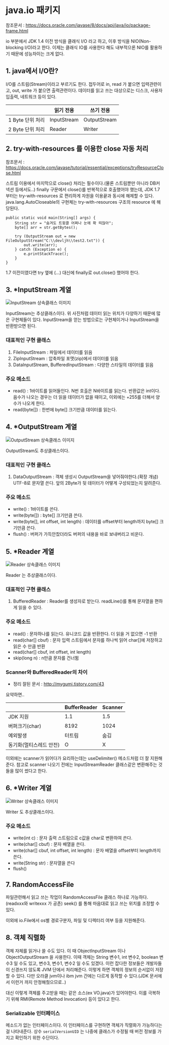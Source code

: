 # java.io 패키지

참조문서 : https://docs.oracle.com/javase/8/docs/api/java/io/package-frame.html

io 부분에서 JDK 1.4 이전 방식을 클래식 I/O 라고 하고, 이후 방식을 NIO(Non-blocking I/O)라고 한다. 이제는 클래식 IO를 사용한다 해도 내부적으론 NIO를 활용하기 때문에 성능차이는 크게 없다.

## 1. java에서 I/O란?
I/O를 스트림(Stream)이라고 부르기도 한다. 접두어로 in, read 가 붙으면 입력관련이고, out, write 가 붙으면 출력관련이다. 데이터를 읽고 쓰는 대상으로는 디스크, 사용자 입출력, 네트워크 등이 있다.

|                  	| 읽기 전용   	| 쓰기 전용    	|
|------------------	|-------------	|--------------	|
| 1 Byte 단위 처리 	| InputStream 	| OutputStream 	|
| 2 Byte 단위 처리 	| Reader      	| Writer       	|

## 2. try-with-resources 를 이용한 close 자동 처리
참조문서 : https://docs.oracle.com/javase/tutorial/essential/exceptions/tryResourceClose.html

스트림 이용에서 마지막으로 close() 처리는 필수이다.(물론 스트림뿐만 아니라 DB커넥션 등에서도..) finally 구문에서 close()를 반복적으로 호출했어야 했는데, JDK 1.7부터는 try-with-resources 로 편리하게 자원을 이용끝과 동시에 해제할 수 있다. java.lang.AutoCloseable의 구현체는 try-with-resources 구조의 resource 에 해당된다.

	public static void main(String[] args) {
		String str = "숨겨도 트윙클 어쩌나 눈에 확 띄잖아";
		byte[] arr = str.getBytes();
		
		try (OutputStream out = new FileOutputStream("C:\\devljh\\test2.txt")) {
			out.write(arr);
		} catch (Exception e) {
			e.printStackTrace();
		}
	}

1.7 이전이였다면 try 옆에 (...) 대신에 finally로 out.close() 했어야 한다.

## 3. *InputStream 계열
![InputStream 상속클래스 이미지](http://img1.daumcdn.net/thumb/R1920x0/?fname=http%3A%2F%2Fcfile25.uf.tistory.com%2Fimage%2F993D7D415A3A59F81D5CCE)

InputStream는 추상클래스이다. 위 사진처럼 데이터 읽는 위치가 다양하기 때문에 많은 구현체들이 있다. InputStream을 얻는 방법으로는 구현체이거나 InputStream을 반환받으면 된다.

### 대표적인 구현 클래스
1. FileInputStream : 파일에서 데이터를 읽음
2. ZipInputStream : 압축파일 포맷(zip)에서 데이터를 읽음
3. DataInputStream, BufferedInputStream : 다양한 스타일의 데이터를 읽음

### 주요 메소드
* read() : 1바이트를 읽어들인다. N번 호출은 N바이트를 읽는다. 반환값은 int이다. 음수가 나오는 경우는 더 읽을 데이터가 없을 때이고, 이외에는 +255를 더해서 양수가 나오게 한다.
* read(byte[]) : 한번에 byte[] 크기만큼 데이터를 읽는다.

## 4. *OutputStream 계열
![OutputStream 상속클래스 이미지](http://img1.daumcdn.net/thumb/R1920x0/?fname=http%3A%2F%2Fcfile2.uf.tistory.com%2Fimage%2F9981F8335A3A59E4226ABD)

OutputStream도 추상클래스이다. 

### 대표적인 구현 클래스
1. DataOutputStream : 객체 생성시 OutputStream을 넣어줘야한다.(확장 개념) UTF-8로 문자열 쓴다. 앞의 2Byte가 뒷 데이터가 어떻게 구성되었는지 알려준다.

### 주요 메소드
* write() : 1바이트를 쓴다.
* write(byte[]) : byte[] 크기만큼 쓴다.
* write(byte[], int offset, int length) : 데이터를 offset부터 length까지 byte[] 크기만큼 쓴다.
* flush() : 버퍼가 가득안찼더라도 버퍼의 내용을 바로 보내버리고 비운다.

## 5. *Reader 계열
![Reader 상속클래스 이미지](http://img1.daumcdn.net/thumb/R1920x0/?fname=http%3A%2F%2Fcfile29.uf.tistory.com%2Fimage%2F99AB23405A3A59D335077A)

Reader 는 추상클래스이다.

### 대표적인 구현 클래스
1. BufferedReader : Reader를 생성자로 받는다. readLine()를 통해 문자열을 편하게 읽을 수 있다.

### 주요 메소드
* read() : 문자하나를 읽는다. 유니코드 값을 반환한다. 더 읽을 거 없으면 -1 반환
* read(char[] cbuf) : 문자 입력 스트림에서 문자를 하나씩 읽어 char[]에 저장하고 읽은 수 만큼 반환
* read(char[] cbuf, int offset, int length)
* skip(long n) : n만큼 문자를 건너뜀

### Scanner와 BufferedReader의 차이
* 정리 잘된 문서 : http://mygumi.tistory.com/43

요약하면..

|                         | BufferReader | Scanner |
|-------------------------|--------------|---------|
| JDK 지원                | 1.1          | 1.5     |
| 버퍼크기(char)          | 8192         | 1024    |
| 예외발생                | 터트림       | 숨김    |
| 동기화(멀티스레드 안전) | O            | X       |

이외에는 scanner가 읽어다가 요리하는데는 useDelimiter() 메소드처럼 더 잘 지원해준다. 참고로 scanner 나오기 전에는 InputStreamReader 클래스같은 변환해주는 것들을 많이 썼다고 한다.

## 6. *Writer 계열
![Writer 상속클래스 이미지](http://img1.daumcdn.net/thumb/R1920x0/?fname=http%3A%2F%2Fcfile9.uf.tistory.com%2Fimage%2F99074D405A3A59C4244B36)

Writer 도 추상클래스이다.

### 주요 메소드
* write(int c) : 문자 출력 스트림으로 c값을 char로 변환하여 쓴다.
* write(char[] cbuf) : 문자 배열을 쓴다.
* write(char[] cbuf, int offset, int length) : 문자 배열을 offset부터 length까지 쓴다.
* write(String str) : 문자열을 쓴다
* flush()

## 7. RandomAccessFile
파일관련해서 읽고 쓰는 작업이 RandomAccessFile 클래스 하나로 가능하다.(readxxx와 writexxx 가 공존) seek() 를 통해 마음대로 읽고 쓰는 위치를 조정할 수 있다. 

이외에 io.File에서 os별 경로구분자, 파일 및 디렉터리 여부 등을 지원해준다.

## 8. 객체 직렬화

객체 자체를 읽거나 쓸 수도 있다. 이 때 ObjectInputStream 이나 ObjectOutputStream 을 사용한다. 이때 객체는 String 변수1, int 변수2, boolean 변수3 일 수도 있고, 변수3, 변수1, 변수2 일 수도 있겠다. 이런 잡다한 정보들은 개발자들이 신경쓰지 않도록 JVM 단에서 처리해준다. 이렇게 하면 객체의 정보의 순서없이 저장할 수 있다. 다만 오라클 jvm이나 ibm jvm 간에는 다르게 동작할 수 있다.(JDK 문서에서 이런거 까지 안정해줬으므로..)

대신 이렇게 객체를 주고받을 때는 같은 소스(ex VO.java)가 있어야한다. 이를 극복하기 위해 RMI(Remote Method Invocation) 등이 있다고 한다.

### Serializable 인터페이스
메소드가 없는 인터페이스이다. 이 인터페이스를 구현하면 객체가 직렬화가 가능하다는 걸 나타내준다. 상수 `serialVersionUID` 는 나중에 클래스가 수정될 때 버전 정보를 가지고 확인하기 위한 수단이다.